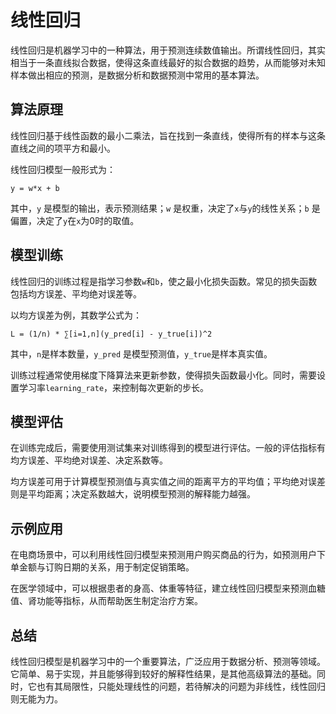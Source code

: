 # 线性回归

线性回归是机器学习中的一种算法，用于预测连续数值输出。所谓线性回归，其实相当于一条直线拟合数据，使得这条直线最好的拟合数据的趋势，从而能够对未知样本做出相应的预测，是数据分析和数据预测中常用的基本算法。

## 算法原理

线性回归基于线性函数的最小二乘法，旨在找到一条直线，使得所有的样本与这条直线之间的项平方和最小。

线性回归模型一般形式为：

```
y = w*x + b
```

其中，`y` 是模型的输出，表示预测结果；`w` 是权重，决定了`x`与`y`的线性关系；`b` 是偏置，决定了`y`在`x`为0时的取值。

## 模型训练

线性回归的训练过程是指学习参数`w`和`b`，使之最小化损失函数。常见的损失函数包括均方误差、平均绝对误差等。

以均方误差为例，其数学公式为：

```
L = (1/n) * ∑[i=1,n](y_pred[i] - y_true[i])^2
```

其中，`n`是样本数量，`y_pred` 是模型预测值，`y_true`是样本真实值。

训练过程通常使用梯度下降算法来更新参数，使得损失函数最小化。同时，需要设置学习率`learning_rate`，来控制每次更新的步长。

## 模型评估

在训练完成后，需要使用测试集来对训练得到的模型进行评估。一般的评估指标有均方误差、平均绝对误差、决定系数等。

均方误差可用于计算模型预测值与真实值之间的距离平方的平均值；平均绝对误差则是平均距离；决定系数越大，说明模型预测的解释能力越强。

## 示例应用

在电商场景中，可以利用线性回归模型来预测用户购买商品的行为，如预测用户下单金额与订购日期的关系，用于制定促销策略。

在医学领域中，可以根据患者的身高、体重等特征，建立线性回归模型来预测血糖值、肾功能等指标，从而帮助医生制定治疗方案。

## 总结

线性回归模型是机器学习中的一个重要算法，广泛应用于数据分析、预测等领域。它简单、易于实现，并且能够得到较好的解释性结果，是其他高级算法的基础。同时，它也有其局限性，只能处理线性的问题，若待解决的问题为非线性，线性回归则无能为力。